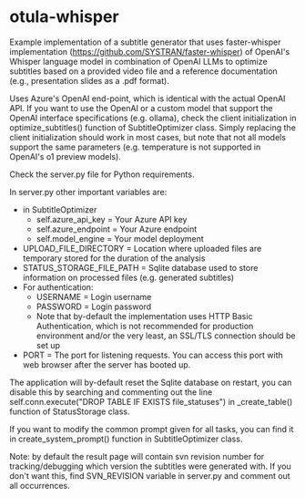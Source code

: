 # otula-whisper
Example implementation of a subtitle generator that uses faster-whisper implementation (https://github.com/SYSTRAN/faster-whisper) of OpenAI's Whisper language model in combination of OpenAI LLMs to optimize subtitles based on a provided video file and a reference documentation (e.g., presentation slides as a .pdf format).

Uses Azure's OpenAI end-point, which is identical with the actual OpenAI API. If you want to use the OpenAI or a custom model that support the OpenAI interface specifications (e.g. ollama), check the client initialization in optimize_subtitles() function of SubtitleOptimizer class. Simply replacing the client initialization should work in most cases, but note that not all models support the same parameters (e.g. temperature is not supported in OpenAI's o1 preview models).

Check the server.py file for Python requirements.

In server.py other important variables are:
- in SubtitleOptimizer
	- self.azure_api_key = Your Azure API key
	- self.azure_endpoint = Your Azure endpoint
	- self.model_engine = Your model deployment
- UPLOAD_FILE_DIRECTORY = Location where uploaded files are temporary stored for the duration of the analysis
- STATUS_STORAGE_FILE_PATH = Sqlite database used to store information on processed files (e.g. generated subtitles)
- For authentication:
	- USERNAME = Login username
	- PASSWORD = Login password
	- Note that by-default the implementation uses HTTP Basic Authentication, which is not recommended for production environment and/or the very least, an SSL/TLS connection should be set up
- PORT = The port for listening requests. You can access this port with web browser after the server has booted up.

The application will by-default reset the Sqlite database on restart, you can disable this by searching and commenting out the line self.conn.execute("DROP TABLE IF EXISTS file_statuses") in _create_table() function of StatusStorage class.

If you want to modify the common prompt given for all tasks, you can find it in create_system_prompt() function in SubtitleOptimizer class.

Note: by default the result page will contain svn revision number for tracking/debugging which version the subtitles were generated with. If you don't want this, find SVN_REVISION variable in server.py and comment out all occurrences.
